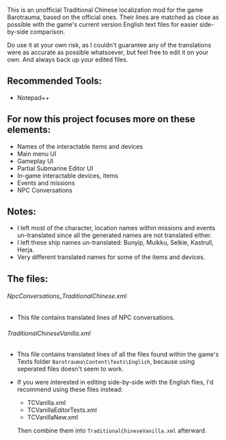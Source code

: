 This is an unofficial Traditional Chinese localization mod for the game Barotrauma, based on the official ones.
Their lines are matched as close as possible with the game's current version English text files for easier side-by-side comparison.

Do use it at your own risk, as I couldn't guarantee any of the translations were as accurate as possible whatsoever, but feel free to edit it on your own. And always back up your edited files.

## Recommended Tools:
- Notepad++

## For now this project focuses more on these elements:
- Names of the interactable items and devices
- Main menu UI
- Gameplay UI
- Partial Submarine Editor UI
- In-game interactable devices, items
- Events and missions
- NPC Conversations

## Notes:
- I left most of the character, location names within missions and events un-translated since all the generated names are not translated either.
- I left these ship names un-translated: Bunyip, Muikku, Selkie, Kastrull, Herja.
- Very different translated names for some of the items and devices.

## The files:
###### NpcConversations_TraditionalChinese.xml
- This file contains translated lines of NPC conversations.

###### TraditionalChineseVanilla.xml
- This file contains translated lines of all the files found within the game's Texts folder ```Barotrauma\Content\Texts\English```, because using seperated files doesn't seem to work.

- If you were interested in editing side-by-side with the English flies, I'd recommend using these files instead:
  - TCVanilla.xml
  - TCVanillaEditorTexts.xml
  - TCVanillaNew.xml

  Then combine them into ```TraditionalChineseVanilla.xml``` afterward.
